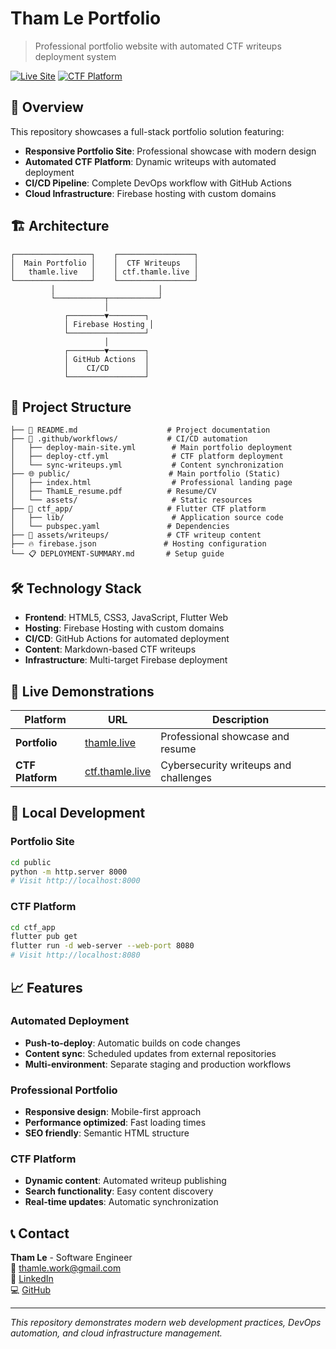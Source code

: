 # Tham Le Portfolio

> Professional portfolio website with automated CTF writeups deployment system

[![Live Site](https://img.shields.io/badge/Live-thamle.live-blue?style=for-the-badge)](https://thamle.live)
[![CTF Platform](https://img.shields.io/badge/CTF-ctf.thamle.live-red?style=for-the-badge)](https://ctf.thamle.live)

## 🎯 Overview

This repository showcases a full-stack portfolio solution featuring:

- **Responsive Portfolio Site**: Professional showcase with modern design
- **Automated CTF Platform**: Dynamic writeups with automated deployment
- **CI/CD Pipeline**: Complete DevOps workflow with GitHub Actions
- **Cloud Infrastructure**: Firebase hosting with custom domains

## 🏗️ Architecture

```
┌─────────────────┐    ┌─────────────────┐
│  Main Portfolio │    │  CTF Writeups   │
│   thamle.live   │    │ ctf.thamle.live │
└─────────────────┘    └─────────────────┘
         │                       │
         └───────────┬───────────┘
                     │
            ┌────────▼────────┐
            │ Firebase Hosting │
            └─────────────────┘
                     │
            ┌────────▼────────┐
            │ GitHub Actions  │
            │    CI/CD        │
            └─────────────────┘
```

## 📁 Project Structure

```
├── 📄 README.md                    # Project documentation
├── 🔧 .github/workflows/           # CI/CD automation
│   ├── deploy-main-site.yml        # Main portfolio deployment
│   ├── deploy-ctf.yml              # CTF platform deployment
│   └── sync-writeups.yml           # Content synchronization
├── 🌐 public/                      # Main portfolio (Static)
│   ├── index.html                  # Professional landing page
│   ├── ThamLE_resume.pdf          # Resume/CV
│   └── assets/                     # Static resources
├── 📱 ctf_app/                     # Flutter CTF platform
│   ├── lib/                        # Application source code
│   └── pubspec.yaml               # Dependencies
├── 📝 assets/writeups/             # CTF writeup content
├── 🔥 firebase.json               # Hosting configuration
└── 📋 DEPLOYMENT-SUMMARY.md       # Setup guide
```

## 🛠️ Technology Stack

- **Frontend**: HTML5, CSS3, JavaScript, Flutter Web
- **Hosting**: Firebase Hosting with custom domains
- **CI/CD**: GitHub Actions for automated deployment
- **Content**: Markdown-based CTF writeups
- **Infrastructure**: Multi-target Firebase deployment

## 🚀 Live Demonstrations

| Platform | URL | Description |
|----------|-----|-------------|
| **Portfolio** | [thamle.live](https://thamle.live) | Professional showcase and resume |
| **CTF Platform** | [ctf.thamle.live](https://ctf.thamle.live) | Cybersecurity writeups and challenges |

## 🔧 Local Development

### Portfolio Site
```bash
cd public
python -m http.server 8000
# Visit http://localhost:8000
```

### CTF Platform
```bash
cd ctf_app
flutter pub get
flutter run -d web-server --web-port 8080
# Visit http://localhost:8080
```

## 📈 Features

### Automated Deployment
- **Push-to-deploy**: Automatic builds on code changes
- **Content sync**: Scheduled updates from external repositories
- **Multi-environment**: Separate staging and production workflows

### Professional Portfolio
- **Responsive design**: Mobile-first approach
- **Performance optimized**: Fast loading times
- **SEO friendly**: Semantic HTML structure

### CTF Platform
- **Dynamic content**: Automated writeup publishing
- **Search functionality**: Easy content discovery
- **Real-time updates**: Automatic synchronization

## 📞 Contact

**Tham Le** - Software Engineer  
📧 [thamle.work@gmail.com](mailto:thamle.work@gmail.com)  
🔗 [LinkedIn](https://linkedin.com/in/tham42)  
💻 [GitHub](https://github.com/tham-le)

---

*This repository demonstrates modern web development practices, DevOps automation, and cloud infrastructure management.*
